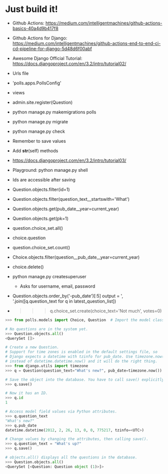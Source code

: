 # Just build it!

- Github Actions: https://medium.com/intelligentmachines/github-actions-basics-40a4d9b417f8
- Github Actions for Django: https://medium.com/intelligentmachines/github-actions-end-to-end-ci-cd-pipeline-for-django-5d48d6f00abf
- Awesome Django Official Tutorial: https://docs.djangoproject.com/en/3.2/intro/tutorial02/



- Urls file
- 'polls.apps.PollsConfig'
- views
- admin.site.register(Question)
- python manage.py makemigrations polls
- python manage.py migrate
- python manage.py check
- Remember to save values
- Add __str__(self) methods
- https://docs.djangoproject.com/en/3.2/intro/tutorial03/


- Playground: python manage.py shell
- Ids are accessible after saving
- Question.objects.filter(id=1)
- Question.objects.filter(question_text__startswith='What')
- Question.objects.get(pub_date__year=current_year)
- Question.objects.get(pk=1)
- question.choice_set.all()
- choice.question
- question.choice_set.count()
- Choice.objects.filter(question__pub_date__year=current_year)
- choice.delete()
- python manage.py createsuperuser
    - Asks for username, email, password
- Question.objects.order_by('-pub_date')[:5]
    output = ', '.join([q.question_text for q in latest_question_list])


- >>> q.choice_set.create(choice_text='Not much', votes=0)


```python
>>> from polls.models import Choice, Question  # Import the model classes we just wrote.

# No questions are in the system yet.
>>> Question.objects.all()
<QuerySet []>

# Create a new Question.
# Support for time zones is enabled in the default settings file, so
# Django expects a datetime with tzinfo for pub_date. Use timezone.now()
# instead of datetime.datetime.now() and it will do the right thing.
>>> from django.utils import timezone
>>> q = Question(question_text="What's new?", pub_date=timezone.now())

# Save the object into the database. You have to call save() explicitly.
>>> q.save()

# Now it has an ID.
>>> q.id
1

# Access model field values via Python attributes.
>>> q.question_text
"What's new?"
>>> q.pub_date
datetime.datetime(2012, 2, 26, 13, 0, 0, 775217, tzinfo=<UTC>)

# Change values by changing the attributes, then calling save().
>>> q.question_text = "What's up?"
>>> q.save()

# objects.all() displays all the questions in the database.
>>> Question.objects.all()
<QuerySet [<Question: Question object (1)>]>
```